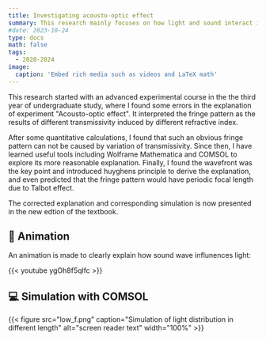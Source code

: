 ```yaml
---
title: Investigating acousto-optic effect
summary: This research mainly focuses on how light and sound interact in the water, part of which has been put on the textbook of this teaching experiment to rectify its explanation. 
#date: 2023-10-24
type: docs
math: false
tags:
  - 2020-2024
image:
  caption: 'Embed rich media such as videos and LaTeX math'
---
```


This research started with an advanced experimental course in the the third year of undergraduate study, where I found some errors in the explanation of experiment "Acousto-optic effect". It interpreted the fringe pattern as the results of different transmissivity induced by different refractive index.

After some quantitative calculations, I found that such an obvious fringe pattern can not be caused by variation of transmissivity. Since then, I have learned useful tools including Wolframe Mathematica and COMSOL to explore its more reasonable explanation. Finally, I found the wavefront was the key point and introduced huyghens principle to derive the explanation, and even predicted that the fringe pattern would have periodic focal length due to Talbot effect.

The corrected explanation and corresponding simulation is now presented in the new edtion of the textbook.

## 🎥 Animation

An animation is made to clearly explain how sound wave influnences light:

{{< youtube ygOh8f5qlfc >}}


## 💻 Simulation with COMSOL
{{< figure src="low_f.png" caption="Simulation of light distribution in different length" alt="screen reader text" width="100%" >}}

